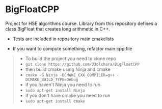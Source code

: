 # BigFloatCPP

Project for HSE algorithms course.
Library from this repository defines a class BigFloat
that creates long arithmetic in C++.

- Tests are included in repository main cmakelists

- If you want to compute something, refactor main.cpp file

> - To build the project you need to clone repo
> - `git clone https://github.com/J3olchara/BigFloatCPP`
> - then build cmake using Ninja and cmake
> - `cmake -G Ninja -DCMAKE_CXX_COMPILER=g++ -DCMAKE_BUILD_TYPE=Debug`
> - if you haven't Ninja you need to run
> - `sudo apt-get install Ninja`
> - if you don't have cmake you need to run
> - `sudo apt-get install cmake`
